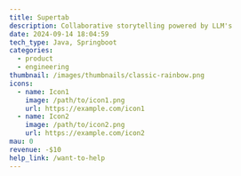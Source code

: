 ```yaml
---
title: Supertab
description: Collaborative storytelling powered by LLM's
date: 2024-09-14 18:04:59
tech_type: Java, Springboot
categories:
  - product
  - engineering
thumbnail: /images/thumbnails/classic-rainbow.png
icons:
  - name: Icon1
    image: /path/to/icon1.png
    url: https://example.com/icon1
  - name: Icon2
    image: /path/to/icon2.png
    url: https://example.com/icon2
mau: 0
revenue: -$10
help_link: /want-to-help
---
```

